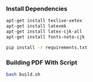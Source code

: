 ### Install Dependencies
```bash
apt-get install texlive-xetex
apt-get install latexmk
apt-get install latex-cjk-all
apt-get install fonts-noto-cjk

pip install -r requirements.txt
```
### Building PDF With Script
```bash
bash build.sh
```
